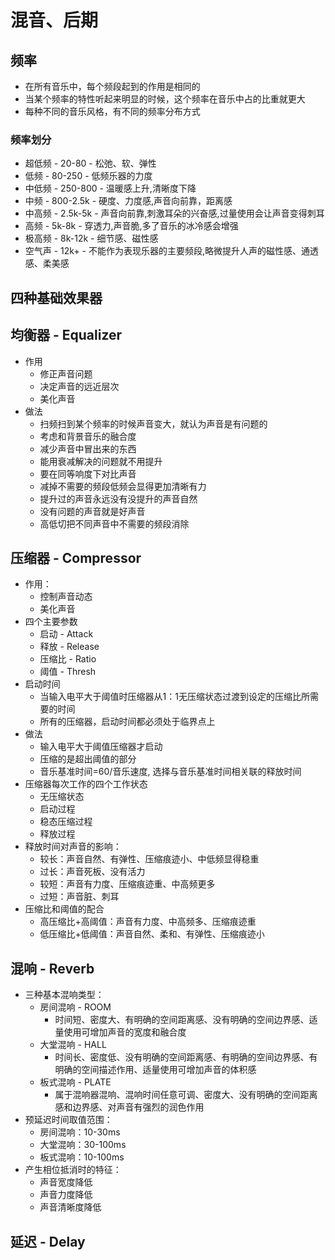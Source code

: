 # 混音、后期


## 频率
- 在所有音乐中，每个频段起到的作用是相同的
- 当某个频率的特性听起来明显的时候，这个频率在音乐中占的比重就更大
- 每种不同的音乐风格，有不同的频率分布方式
### 频率划分
- 超低频 - 20-80 - 松弛、软、弹性
- 低频 - 80-250 - 低频乐器的力度
- 中低频 - 250-800 - 温暖感上升,清晰度下降
- 中频 - 800-2.5k - 硬度、力度感,声音向前靠，距离感
- 中高频 - 2.5k-5k - 声音向前靠,刺激耳朵的兴奋感,过量使用会让声音变得刺耳
- 高频 - 5k-8k - 穿透力,声音脆,多了音乐的冰冷感会增强
- 极高频 - 8k-12k - 细节感、磁性感
- 空气声 - 12k+ - 不能作为表现乐器的主要频段,略微提升人声的磁性感、通透感、柔美感


## 四种基础效果器

## 均衡器 - Equalizer
- 作用
  - 修正声音问题
  - 决定声音的远近层次
  - 美化声音
- 做法
  - 扫频扫到某个频率的时候声音变大，就认为声音是有问题的
  - 考虑和背景音乐的融合度
  - 减少声音中冒出来的东西
  - 能用衰减解决的问题就不用提升
  - 要在同等响度下对比声音
  - 减掉不需要的频段低频会显得更加清晰有力
  - 提升过的声音永远没有没提升的声音自然
  - 没有问题的声音就是好声音
  - 高低切把不同声音中不需要的频段消除
## 压缩器 - Compressor
- 作用：
  - 控制声音动态
  - 美化声音
- 四个主要参数
  - 启动 - Attack
  - 释放 - Release
  - 压缩比 - Ratio
  - 阈值 - Thresh
- 启动时间
  - 当输入电平大于阈值时压缩器从1：1无压缩状态过渡到设定的压缩比所需要的时间
  - 所有的压缩器，启动时间都必须处于临界点上
- 做法
  - 输入电平大于阈值压缩器才启动
  - 压缩的是超出阈值的部分
  - 音乐基准时间=60/音乐速度, 选择与音乐基准时间相关联的释放时间
- 压缩器每次工作的四个工作状态
  - 无压缩状态
  - 启动过程
  - 稳态压缩过程
  - 释放过程
- 释放时间对声音的影响：
  - 较长：声音自然、有弹性、压缩痕迹小、中低频显得稳重
  - 过长：声音死板、没有活力
  - 较短：声音有力度、压缩痕迹重、中高频更多
  - 过短：声音脏、刺耳
- 压缩比和阈值的配合
  - 高压缩比+高阈值：声音有力度、中高频多、压缩痕迹重
  - 低压缩比+低阈值：声音自然、柔和、有弹性、压缩痕迹小
## 混响 - Reverb
- 三种基本混响类型：
  - 房间混响 - ROOM
    - 时间短、密度大、有明确的空间距离感、没有明确的空间边界感、适量使用可增加声音的宽度和融合度
  - 大堂混响 - HALL
    - 时间长、密度低、没有明确的空间距离感、有明确的空间边界感、有明确的空间描述作用、适量使用可增加声音的体积感
  - 板式混响 - PLATE
    - 属于混响器混响、混响时间任意可调、密度大、没有明确的空间距离感和边界感、对声音有强烈的润色作用
- 预延迟时间取值范围：
  - 房间混响：10-30ms
  - 大堂混响：30-100ms
  - 板式混响：10-100ms
- 产生相位抵消时的特征：
  - 声音宽度降低
  - 声音力度降低
  - 声音清晰度降低
## 延迟 - Delay
